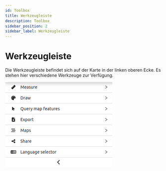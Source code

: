 ```yaml
---
id: Toolbox
title: Werkzeugleiste
description: Toolbox
sidebar_position: 2
sidebar_label: Werkzeugleiste
---
```


# Werkzeugleiste

Die Werkzeugleiste befindet sich auf der Karte in der linken oberen Ecke. Es stehen hier verschiedene Werkzeuge zur Verfügung.

![gis-client](/img/toolbox.png)


